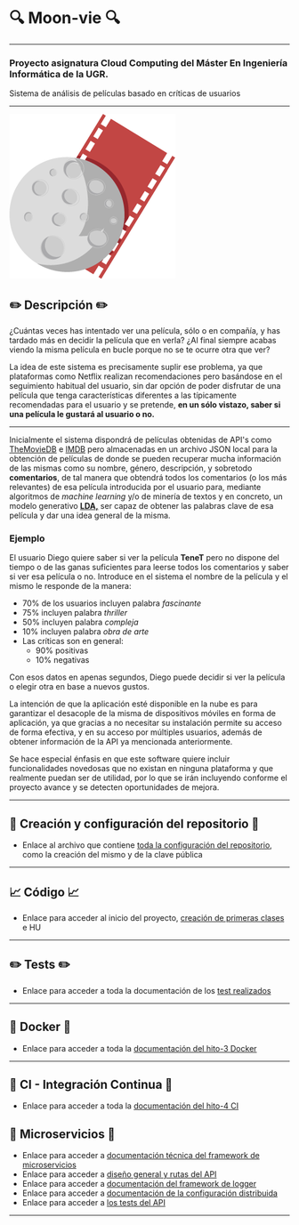 # :mag: Moon-vie :mag:
---
### Proyecto asignatura Cloud Computing del Máster En Ingeniería Informática de la UGR.

Sistema de análisis de películas basado en críticas de usuarios

***

![Moon-vie](https://github.com/LCinder/Moon-vie/blob/master/docs/img/LOGO%2011.png)

## :pencil2: Descripción :pencil2:

¿Cuántas veces has intentado ver una película, sólo o en compañía, y has tardado más en decidir la película que en verla?
¿Al final siempre acabas viendo la misma película en bucle porque no se te ocurre otra que ver?

La idea de este sistema es precisamente suplir ese problema, ya que plataformas como Netflix realizan 
recomendaciones pero basándose en el seguimiento habitual del usuario, sin dar 
opción de poder disfrutar de una película que tenga características diferentes a las típicamente recomendadas para el usuario
y se pretende, **en un sólo vistazo, saber si una película le gustará al usuario o no.**

---

Inicialmente el sistema dispondrá de películas obtenidas de API's como [TheMovieDB](https://developers.themoviedb.org/)
e [IMDB](https://imdb-api.com/) pero almacenadas en un archivo JSON local para la obtención de películas de donde se pueden
recuperar mucha información de las mismas como su nombre, género, descripción, y sobretodo **comentarios**, de tal manera
que obtendrá todos los comentarios (o los más relevantes) de esa película introducida por
el usuario para, mediante algoritmos de *machine learning* y/o de minería de textos 
y en concreto, un modelo generativo **[LDA,](https://es.wikipedia.org/wiki/Latent_Dirichlet_Allocation)** ser capaz de obtener
las palabras clave de esa película y dar una idea general de la misma.

### Ejemplo
El usuario Diego quiere saber si ver la película **TeneT** pero no dispone del tiempo
o de las ganas suficientes para leerse todos los comentarios y saber si ver esa película o no.
Introduce en el sistema el nombre de la película y el mismo le responde de la manera:
- 70% de los usuarios incluyen palabra *fascinante*
- 75% incluyen palabra *thriller*
- 50% incluyen palabra *compleja*
- 10% incluyen palabra *obra de arte*
- Las críticas son en general: 
  - 90% positivas
  - 10% negativas

Con esos datos en apenas segundos, Diego puede decidir si ver la película o elegir otra
en base a nuevos gustos.

La intención de que la aplicación esté disponible en la nube es para garantizar el desacople de la misma de dispositivos móviles
en forma de aplicación, ya que gracias a no necesitar su instalación permite su acceso de forma efectiva, y
en su acceso por múltiples usuarios, además de obtener información de la API ya mencionada anteriormente.

Se hace especial énfasis en que este software quiere incluir funcionalidades novedosas que no existan en ninguna plataforma
y que realmente puedan ser de utilidad, por lo que se irán incluyendo conforme el proyecto avance y se detecten oportunidades de mejora.

***

## :rocket: Creación y configuración del repositorio :rocket:

- Enlace al archivo que contiene [toda la configuración del repositorio](https://github.com/LCinder/Moon-vie/blob/master/docs/hito0.md), como la creación del mismo 
y de la clave pública

---

## :chart_with_upwards_trend: Código :chart_with_upwards_trend:
- Enlace para acceder al inicio del proyecto, [creación de primeras clases](https://github.com/LCinder/Moon-vie/blob/master/docs/hito1-Codigo.md) e HU

---

## :pencil2: Tests :pencil2:
- Enlace para acceder a toda la documentación de los [test realizados](https://github.com/LCinder/Moon-vie/blob/master/docs/hito2.md)

---

## :whale2: Docker :whale2:
- Enlace para acceder a toda la [documentación del hito-3 Docker](https://github.com/LCinder/Moon-vie/blob/master/docs/hito3.md)

---


## :scroll: CI - Integración Continua :scroll:
- Enlace para acceder a toda la [documentación del hito-4 CI](https://github.com/LCinder/Moon-vie/blob/master/docs/hito4.md)


## :book: Microservicios :book:
- Enlace para acceder a [documentación técnica del framework de microservicios](https://github.com/LCinder/Moon-vie/blob/master/docs/hito5-MicroServices.md#elecci%C3%B3n-framework-microservicio)
- Enlace para acceder a [diseño general y rutas del API](https://github.com/LCinder/Moon-vie/blob/master/docs/hito5-MicroServices.md#dise%C3%B1o-general-del-api)
- Enlace para acceder a [documentación del framework de logger](https://github.com/LCinder/Moon-vie/blob/master/docs/hito5-MicroServices.md#logs)
- Enlace para acceder a [documentación de la configuración distribuida](https://github.com/LCinder/Moon-vie/blob/master/docs/hito5-MicroServices.md#configuraci%C3%B3n-distribuida)
- Enlace para acceder a [los tests del API](https://github.com/LCinder/Moon-vie/blob/master/docs/hito5-MicroServices.md#test-api)

---
